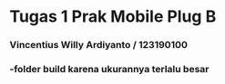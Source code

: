 # Tugas 1 Prak Mobile Plug B

### Vincentius Willy Ardiyanto / 123190100
### -folder build karena ukurannya terlalu besar
